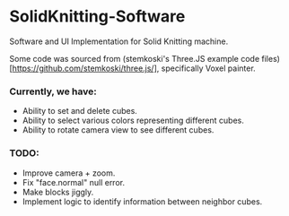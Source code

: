# SolidKnitting-Software
Software and UI Implementation for Solid Knitting machine.  

Some code was sourced from (stemkoski's Three.JS example code files)[https://github.com/stemkoski/three.js/], specifically Voxel painter. 

### Currently, we have:
- Ability to set and delete cubes. 
- Ability to select various colors representing different cubes.
- Ability to rotate camera view to see different cubes. 

### TODO:
- Improve camera + zoom. 
- Fix "face.normal" null error. 
- Make blocks jiggly.
- Implement logic to identify information between neighbor cubes. 
